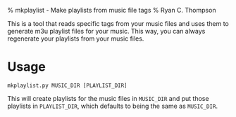 % mkplaylist - Make playlists from music file tags
% Ryan C. Thompson

This is a tool that reads specific tags from your music files and uses
them to generate m3u playlist files for your music. This way, you can
always regenerate your playlists from your music files.

# Usage

    mkplaylist.py MUSIC_DIR [PLAYLIST_DIR]

This will create playlists for the music files in `MUSIC_DIR` and put
those playlists in `PLAYLIST_DIR`, which defaults to being the same as
`MUSIC_DIR`.
